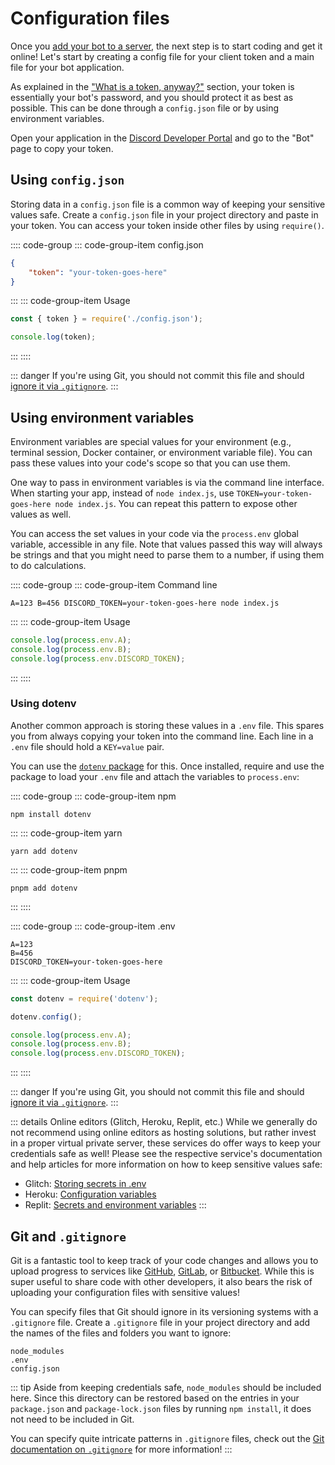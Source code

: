 # Configuration files

Once you [add your bot to a server](/preparations/adding-your-bot-to-servers.md), the next step is to start coding and get it online! Let's start by creating a config file for your client token and a main file for your bot application.

As explained in the ["What is a token, anyway?"](/preparations/setting-up-a-bot-application.md#what-is-a-token-anyway) section, your token is essentially your bot's password, and you should protect it as best as possible. This can be done through a `config.json` file or by using environment variables.

Open your application in the [Discord Developer Portal](https://discord.com/developers/applications) and go to the "Bot" page to copy your token.

## Using `config.json`

Storing data in a `config.json` file is a common way of keeping your sensitive values safe. Create a `config.json` file in your project directory and paste in your token. You can access your token inside other files by using `require()`.

:::: code-group
::: code-group-item config.json
```json
{
	"token": "your-token-goes-here"
}
```
:::
::: code-group-item Usage
```js
const { token } = require('./config.json');

console.log(token);
```
:::
::::

::: danger
If you're using Git, you should not commit this file and should [ignore it via `.gitignore`](/guide/creating-your-bot/README.md#git-and-gitignore).
:::

## Using environment variables

Environment variables are special values for your environment (e.g., terminal session, Docker container, or environment variable file). You can pass these values into your code's scope so that you can use them.

One way to pass in environment variables is via the command line interface. When starting your app, instead of `node index.js`, use `TOKEN=your-token-goes-here node index.js`. You can repeat this pattern to expose other values as well.

You can access the set values in your code via the `process.env` global variable, accessible in any file. Note that values passed this way will always be strings and that you might need to parse them to a number, if using them to do calculations.

:::: code-group
::: code-group-item Command line
```sh:no-line-numbers
A=123 B=456 DISCORD_TOKEN=your-token-goes-here node index.js
```
:::
::: code-group-item Usage
```js
console.log(process.env.A);
console.log(process.env.B);
console.log(process.env.DISCORD_TOKEN);
```
:::
::::

### Using dotenv

Another common approach is storing these values in a `.env` file. This spares you from always copying your token into the command line. Each line in a `.env` file should hold a `KEY=value` pair.

You can use the [`dotenv` package](https://www.npmjs.com/package/dotenv) for this. Once installed, require and use the package to load your `.env` file and attach the variables to `process.env`:

:::: code-group
::: code-group-item npm
```sh:no-line-numbers
npm install dotenv
```
:::
::: code-group-item yarn
```sh:no-line-numbers
yarn add dotenv
```
:::
::: code-group-item pnpm
```sh:no-line-numbers
pnpm add dotenv
```
:::
::::

:::: code-group
::: code-group-item .env
```
A=123
B=456
DISCORD_TOKEN=your-token-goes-here
```
:::
::: code-group-item Usage
```js
const dotenv = require('dotenv');

dotenv.config();

console.log(process.env.A);
console.log(process.env.B);
console.log(process.env.DISCORD_TOKEN);
```
:::
::::

::: danger
If you're using Git, you should not commit this file and should [ignore it via `.gitignore`](/creating-your-bot/#git-and-gitignore).
:::

::: details Online editors (Glitch, Heroku, Replit, etc.)
While we generally do not recommend using online editors as hosting solutions, but rather invest in a proper virtual private server, these services do offer ways to keep your credentials safe as well! Please see the respective service's documentation and help articles for more information on how to keep sensitive values safe:

- Glitch: [Storing secrets in .env](https://help.glitch.com/hc/articles/16287550167437)
- Heroku: [Configuration variables](https://devcenter.heroku.com/articles/config-vars)
- Replit: [Secrets and environment variables](https://docs.replit.com/programming-ide/workspace-features/secrets)
:::

## Git and `.gitignore`

Git is a fantastic tool to keep track of your code changes and allows you to upload progress to services like [GitHub](https://github.com/), [GitLab](https://about.gitlab.com/), or [Bitbucket](https://bitbucket.org/product). While this is super useful to share code with other developers, it also bears the risk of uploading your configuration files with sensitive values!

You can specify files that Git should ignore in its versioning systems with a `.gitignore` file. Create a `.gitignore` file in your project directory and add the names of the files and folders you want to ignore:

```
node_modules
.env
config.json
```

::: tip
Aside from keeping credentials safe, `node_modules` should be included here. Since this directory can be restored based on the entries in your `package.json` and `package-lock.json` files by running `npm install`, it does not need to be included in Git.

You can specify quite intricate patterns in `.gitignore` files, check out the [Git documentation on `.gitignore`](https://git-scm.com/docs/gitignore) for more information!
:::
